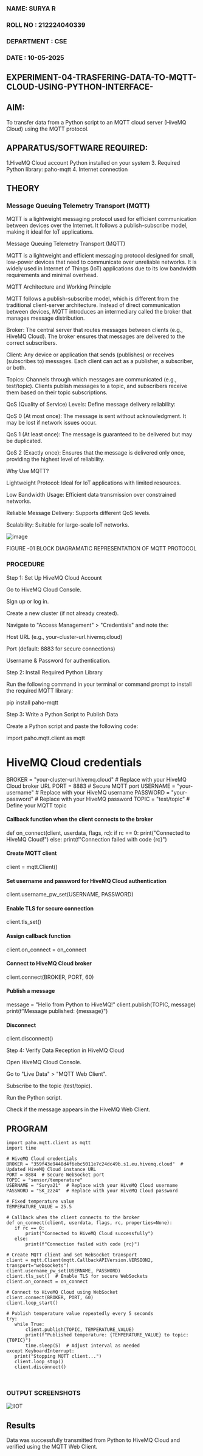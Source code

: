 ### NAME: SURYA R
### ROLL NO : 212224040339
### DEPARTMENT : CSE
### DATE : 10-05-2025



## EXPERIMENT-04-TRASFERING-DATA-TO-MQTT-CLOUD-USING-PYTHON-INTERFACE-



## AIM:
To transfer data from a Python script to an MQTT cloud server (HiveMQ Cloud) using the MQTT protocol. 
## APPARATUS/SOFTWARE REQUIRED: 
1.HiveMQ Cloud account
Python installed on your system
3. Required Python library: paho-mqtt
4. Internet connection

## THEORY 
### Message Queuing Telemetry Transport (MQTT)
MQTT is a lightweight messaging protocol used for efficient communication between devices over the Internet. It follows a publish-subscribe model, making it ideal for IoT applications.


 Message Queuing Telemetry Transport (MQTT)

MQTT is a lightweight and efficient messaging protocol designed for small, low-power devices that need to communicate over unreliable networks. It is widely used in Internet of Things (IoT) applications due to its low bandwidth requirements and minimal overhead.

MQTT Architecture and Working Principle

MQTT follows a publish-subscribe model, which is different from the traditional client-server architecture. Instead of direct communication between devices, MQTT introduces an intermediary called the broker that manages message distribution.

Broker: The central server that routes messages between clients (e.g., HiveMQ Cloud). The broker ensures that messages are delivered to the correct subscribers.

Client: Any device or application that sends (publishes) or receives (subscribes to) messages. Each client can act as a publisher, a subscriber, or both.

Topics: Channels through which messages are communicated (e.g., test/topic). Clients publish messages to a topic, and subscribers receive them based on their topic subscriptions.

QoS (Quality of Service) Levels: Define message delivery reliability:

QoS 0 (At most once): The message is sent without acknowledgment. It may be lost if network issues occur.

QoS 1 (At least once): The message is guaranteed to be delivered but may be duplicated.

QoS 2 (Exactly once): Ensures that the message is delivered only once, providing the highest level of reliability.

Why Use MQTT?

Lightweight Protocol: Ideal for IoT applications with limited resources.

Low Bandwidth Usage: Efficient data transmission over constrained networks.

Reliable Message Delivery: Supports different QoS levels.

Scalability: Suitable for large-scale IoT networks.

![image](https://github.com/user-attachments/assets/d21bcc04-9617-43dc-8cce-1dda54ea4562)

FIGURE -01 BLOCK DIAGRAMATIC REPRESENTATION OF MQTT PROTOCOL


### PROCEDURE 

Step 1: Set Up HiveMQ Cloud Account

Go to HiveMQ Cloud Console.

Sign up or log in.

Create a new cluster (if not already created).

Navigate to "Access Management" > "Credentials" and note the:

Host URL (e.g., your-cluster-url.hivemq.cloud)

Port (default: 8883 for secure connections)

Username & Password for authentication.

Step 2: Install Required Python Library

Run the following command in your terminal or command prompt to install the required MQTT library:

pip install paho-mqtt

Step 3: Write a Python Script to Publish Data

Create a Python script and paste the following code:

import paho.mqtt.client as mqtt

# HiveMQ Cloud credentials
BROKER = "your-cluster-url.hivemq.cloud"  # Replace with your HiveMQ Cloud broker URL
PORT = 8883  # Secure MQTT port
USERNAME = "your-username"  # Replace with your HiveMQ username
PASSWORD = "your-password"  # Replace with your HiveMQ password
TOPIC = "test/topic"  # Define your MQTT topic

#### Callback function when the client connects to the broker
def on_connect(client, userdata, flags, rc):
    if rc == 0:
        print("Connected to HiveMQ Cloud!")
    else:
        print(f"Connection failed with code {rc}")

#### Create MQTT client
client = mqtt.Client()

#### Set username and password for HiveMQ Cloud authentication
client.username_pw_set(USERNAME, PASSWORD)

#### Enable TLS for secure connection
client.tls_set()

#### Assign callback function
client.on_connect = on_connect

#### Connect to HiveMQ Cloud broker
client.connect(BROKER, PORT, 60)

#### Publish a message
message = "Hello from Python to HiveMQ!"
client.publish(TOPIC, message)
print(f"Message published: {message}")

#### Disconnect
client.disconnect()

Step 4: Verify Data Reception in HiveMQ Cloud

Open HiveMQ Cloud Console.

Go to "Live Data" > "MQTT Web Client".

Subscribe to the topic (test/topic).

Run the Python script.

Check if the message appears in the HiveMQ Web Client.
## PROGRAM
 ```
import paho.mqtt.client as mqtt
import time

# HiveMQ Cloud credentials
BROKER = "359f43e9448d4f6ebc5011e7c24dc49b.s1.eu.hivemq.cloud"  # Updated HiveMQ Cloud instance URL
PORT = 8884  # Secure WebSocket port
TOPIC = "sensor/temperature"
USERNAME = "Surya21"  # Replace with your HiveMQ Cloud username
PASSWORD = "SK_zzz4"  # Replace with your HiveMQ Cloud password

# Fixed temperature value
TEMPERATURE_VALUE = 25.5

# Callback when the client connects to the broker
def on_connect(client, userdata, flags, rc, properties=None):
    if rc == 0:
        print("Connected to HiveMQ Cloud successfully")
    else:
        print(f"Connection failed with code {rc}")

# Create MQTT client and set WebSocket transport
client = mqtt.Client(mqtt.CallbackAPIVersion.VERSION2, transport="websockets")
client.username_pw_set(USERNAME, PASSWORD)
client.tls_set()  # Enable TLS for secure WebSockets
client.on_connect = on_connect

# Connect to HiveMQ Cloud using WebSocket
client.connect(BROKER, PORT, 60)
client.loop_start()

# Publish temperature value repeatedly every 5 seconds
try:
    while True:
        client.publish(TOPIC, TEMPERATURE_VALUE)
        print(f"Published temperature: {TEMPERATURE_VALUE} to topic: {TOPIC}")
        time.sleep(5)  # Adjust interval as needed
except KeyboardInterrupt:
    print("Stopping MQTT client...")
    client.loop_stop()
    client.disconnect()



```

### OUTPUT SCREENSHOTS

![IIOT](https://github.com/user-attachments/assets/d182a138-3cad-4a4c-b0f6-58a687799eeb)

## Results

Data was successfully transmitted from Python to HiveMQ Cloud and verified using the MQTT Web Client.



 
  
